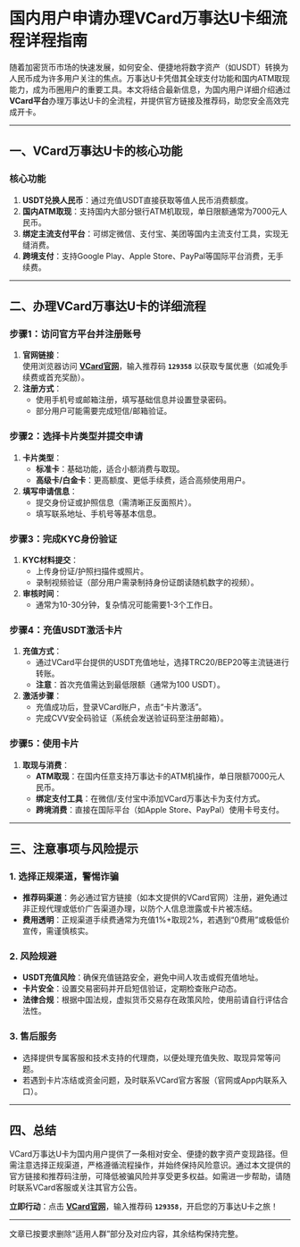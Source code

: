 # 国内用户申请办理VCard万事达U卡细流程详程指南

随着加密货币市场的快速发展，如何安全、便捷地将数字资产（如USDT）转换为人民币成为许多用户关注的焦点。万事达U卡凭借其全球支付功能和国内ATM取现能力，成为币圈用户的重要工具。本文将结合最新信息，为国内用户详细介绍通过**VCard平台**办理万事达U卡的全流程，并提供官方链接及推荐码，助您安全高效完成开卡。

---

## **一、VCard万事达U卡的核心功能**
### **核心功能**
1. **USDT兑换人民币**：通过充值USDT直接获取等值人民币消费额度。
2. **国内ATM取现**：支持国内大部分银行ATM机取现，单日限额通常为7000元人民币。
3. **绑定主流支付平台**：可绑定微信、支付宝、美团等国内主流支付工具，实现无缝消费。
4. **跨境支付**：支持Google Play、Apple Store、PayPal等国际平台消费，无手续费。

---

## **二、办理VCard万事达U卡的详细流程**
### **步骤1：访问官方平台并注册账号**
1. **官网链接**：  
   使用浏览器访问 **[VCard官网](https://webapp.51vcard.com/#InviteRegisterPage?inviteCode=129358)**，输入推荐码 **`129358`** 以获取专属优惠（如减免手续费或首充奖励）。
2. **注册方式**：  
   - 使用手机号或邮箱注册，填写基础信息并设置登录密码。
   - 部分用户可能需要完成短信/邮箱验证。

### **步骤2：选择卡片类型并提交申请**
1. **卡片类型**：  
   - **标准卡**：基础功能，适合小额消费与取现。
   - **高级卡/白金卡**：更高额度、更低手续费，适合高频使用用户。
2. **填写申请信息**：  
   - 提交身份证或护照信息（需清晰正反面照片）。
   - 填写联系地址、手机号等基本信息。

### **步骤3：完成KYC身份验证**
1. **KYC材料提交**：  
   - 上传身份证/护照扫描件或照片。
   - 录制视频验证（部分用户需录制持身份证朗读随机数字的视频）。
2. **审核时间**：  
   - 通常为10-30分钟，复杂情况可能需要1-3个工作日。

### **步骤4：充值USDT激活卡片**
1. **充值方式**：  
   - 通过VCard平台提供的USDT充值地址，选择TRC20/BEP20等主流链进行转账。
   - **注意**：首次充值需达到最低限额（通常为100 USDT）。
2. **激活步骤**：  
   - 充值成功后，登录VCard账户，点击“卡片激活”。
   - 完成CVV安全码验证（系统会发送验证码至注册邮箱）。

### **步骤5：使用卡片**
1. **取现与消费**：  
   - **ATM取现**：在国内任意支持万事达卡的ATM机操作，单日限额7000元人民币。
   - **绑定支付工具**：在微信/支付宝中添加VCard万事达卡为支付方式。
   - **跨境消费**：直接在国际平台（如Apple Store、PayPal）使用卡号支付。

---

## **三、注意事项与风险提示**
### **1. 选择正规渠道，警惕诈骗**
- **推荐码渠道**：务必通过官方链接（如本文提供的VCard官网）注册，避免通过非正规代理或低价广告渠道办理，以防个人信息泄露或卡片被冻结。
- **费用透明**：正规渠道手续费通常为充值1%+取现2%，若遇到“0费用”或极低价宣传，需谨慎核实。

### **2. 风险规避**
- **USDT充值风险**：确保充值链路安全，避免中间人攻击或假充值地址。
- **卡片安全**：设置交易密码并开启短信验证，定期检查账户动态。
- **法律合规**：根据中国法规，虚拟货币交易存在政策风险，使用前请自行评估合法性。

### **3. 售后服务**
- 选择提供专属客服和技术支持的代理商，以便处理充值失败、取现异常等问题。
- 若遇到卡片冻结或资金问题，及时联系VCard官方客服（官网或App内联系入口）。

---

## **四、总结**
VCard万事达U卡为国内用户提供了一条相对安全、便捷的数字资产变现路径。但需注意选择正规渠道，严格遵循流程操作，并始终保持风险意识。通过本文提供的官方链接和推荐码注册，可降低被骗风险并享受更多权益。如需进一步帮助，请随时联系VCard客服或关注其官方公告。

**立即行动**：点击 **[VCard官网](https://webapp.51vcard.com/#InviteRegisterPage?inviteCode=129358)**，输入推荐码 **`129358`**，开启您的万事达U卡之旅！

--- 

文章已按要求删除“适用人群”部分及对应内容，其余结构保持完整。
